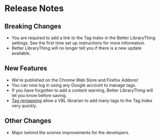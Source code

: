# Release Notes

## Breaking Changes
- You are required to add a link to the Tag Index in the Better LibraryThing settings. See the first time set up instructions for more information.
- Better LibraryThing will no longer tell you if there is a new update available.

## New Features
- We're published on the Chrome Web Store and Firefox Addons!
- You can now log in using any Google account to manage tags.
- If you have forgotten to add a content warning, Better LibraryThing will let you know before saving.
- [Tag remapping](https://betterlibrarything.com/docs/librarian/tag-index.md.pretty) allow a VBL librarian to add many tags to the Tag Index very quickly.

## Other Changes
- Major behind the scenes improvements for the developers.
